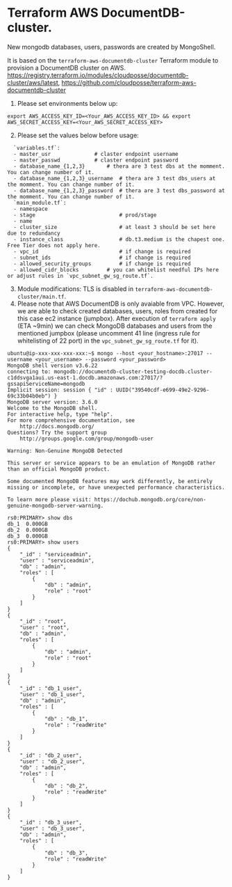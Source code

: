 # Terraform AWS DocumentDB-cluster. 
New mongodb databases, users, passwords are created by MongoShell.

It is based on the `terraform-aws-documentdb-cluster` Terraform module to provision a DocumentDB cluster on AWS.
https://registry.terraform.io/modules/cloudposse/documentdb-cluster/aws/latest, https://github.com/cloudposse/terraform-aws-documentdb-cluster

1) Please set environments below up:
```
export AWS_ACCESS_KEY_ID=<Your_AWS_ACCESS_KEY_ID> && export AWS_SECRET_ACCESS_KEY=<Your_AWS_SECRET_ACCESS_KEY>
```
2) Please set the values below before usage:
```
  `variables.tf`:
  - master_usr				# claster endpoint username
  - master_passwd			# claster endpoint password
  - database_name_{1,2,3}		# thera are 3 test dbs at the momment. You can change number of it.  
  - database_name_{1,2,3}_username	# thera are 3 test dbs_users at the momment. You can change number of it.
  - database_name_{1,2,3}_password	# thera are 3 test dbs_password at the momment. You can change number of it.
  `main_module.tf`:
  - namespace               
  - stage                   		# prod/stage
  - name                    
  - cluster_size            		# at least 3 should be set here due to redundancy
  - instance_class          		# db.t3.medium is the chapest one. Free Tier does not apply here.
  - vpc_id                  		# if change is required
  - subnet_ids              		# if change is required
  - allowed_security_groups 		# if change is required
  - allowed_cidr_blocks 		# you can whitelist needful IPs here or adjust rules in `vpc_subnet_gw_sg_route.tf`.
```
 3) Module modifications: TLS is disabled in `terraform-aws-documentdb-cluster/main.tf`. 
 4) Please note that AWS DocumentDB is only avaiable from VPC. However, we are able to check created databases, users, roles from created for this case ec2 instance (jumpbox). After execution of `terraform apply` (ETA ~9min) we can check MongoDB databases and users from the mentioned jumpbox (please uncomment 41 line (ingress rule for whitelisting of 22 port) in the `vpc_subnet_gw_sg_route.tf` for it).
```
ubuntu@ip-xxx-xxx-xxx-xxx:~$ mongo --host <your_hostname>:27017 --username <your_username> --password <your_password>
MongoDB shell version v3.6.22
connecting to: mongodb://documentdb-cluster-testing-docdb.cluster-c1ddsvga1aui.us-east-1.docdb.amazonaws.com:27017/?gssapiServiceName=mongodb
Implicit session: session { "id" : UUID("39540cdf-e699-49e2-9296-69c33b04b0eb") }
MongoDB server version: 3.6.0
Welcome to the MongoDB shell.
For interactive help, type "help".
For more comprehensive documentation, see
	http://docs.mongodb.org/
Questions? Try the support group
	http://groups.google.com/group/mongodb-user

Warning: Non-Genuine MongoDB Detected

This server or service appears to be an emulation of MongoDB rather than an official MongoDB product.

Some documented MongoDB features may work differently, be entirely missing or incomplete, or have unexpected performance characteristics.

To learn more please visit: https://dochub.mongodb.org/core/non-genuine-mongodb-server-warning.

rs0:PRIMARY> show dbs
db_1  0.000GB
db_2  0.000GB
db_3  0.000GB
rs0:PRIMARY> show users
{
	"_id" : "serviceadmin",
	"user" : "serviceadmin",
	"db" : "admin",
	"roles" : [
		{
			"db" : "admin",
			"role" : "root"
		}
	]
}
{
	"_id" : "root",
	"user" : "root",
	"db" : "admin",
	"roles" : [
		{
			"db" : "admin",
			"role" : "root"
		}
	]
}
{
	"_id" : "db_1_user",
	"user" : "db_1_user",
	"db" : "admin",
	"roles" : [
		{
			"db" : "db_1",
			"role" : "readWrite"
		}
	]
}
{
	"_id" : "db_2_user",
	"user" : "db_2_user",
	"db" : "admin",
	"roles" : [
		{
			"db" : "db_2",
			"role" : "readWrite"
		}
	]
}
{
	"_id" : "db_3_user",
	"user" : "db_3_user",
	"db" : "admin",
	"roles" : [
		{
			"db" : "db_3",
			"role" : "readWrite"
		}
	]
}
```
